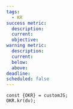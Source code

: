 ```yaml
---
tags:
  - KR
success metric:
  description: 
  current: 
  objective:
warning metric:
  description:
  current: 
  below: 
  above: 
deadline:
scheduled: false
---
```


```dataviewjs
const {OKR} = customJS;
OKR.kr(dv);
```